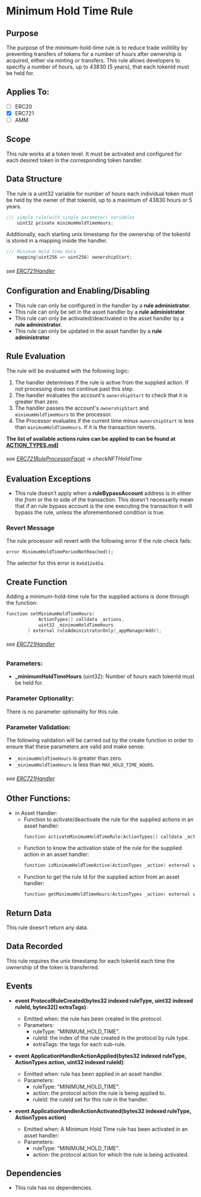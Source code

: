 # Minimum Hold Time Rule

## Purpose

The purpose of the minimum-hold-time rule is to reduce trade volitility by preventing transfers of tokens for a number of hours after ownership is acquired, either via minting or transfers. This rule allows developers to specifiy a number of hours, up to 43830 (5 years), that each tokenId must be held for.  

## Applies To:

- [ ] ERC20
- [x] ERC721
- [ ] AMM

## Scope 

This rule works at a token level. It must be activated and configured for each desired token in the corresponding token handler.

## Data Structure

The rule is a uint32 variable for number of hours each individual token must be held by the owner of that tokenId, up to a maximum of 43830 hours or 5 years. 

```c
/// simple rule(with single parameter) variables
    uint32 private minimumHoldTimeHours;
```

Additionally, each starting unix timestamp for the ownership of the tokenId is stored in a mapping inside the handler. 

```c
/// Minimum Hold time data
    mapping(uint256 => uint256) ownershipStart;
```
###### *see [ERC721Handler](../../../src/client/token/ERC721/ProtocolERC721Handler.sol)*


## Configuration and Enabling/Disabling
- This rule can only be configured in the handler by a **rule administrator**.
- This rule can only be set in the asset handler by a **rule administrator**.
- This rule can only be activated/deactivated in the asset handler by a **rule administrator**.
- This rule can only be updated in the asset handler by a **rule administrator**.


## Rule Evaluation

The rule will be evaluated with the following logic:

1. The handler determines if the rule is active from the supplied action. If not processing does not continue past this step.
2. The handler evaluates the account's `ownershipStart` to check that it is greater than zero.
3. The handler passes the account's `ownershipStart` and `minimumHoldTimeHours` to the processor. 
4. The Processor evaluates if the current time minus `ownershipStart` is less than `minimumHoldTimeHours`. If it is the transaction reverts.

**The list of available actions rules can be applied to can be found at [ACTION_TYPES.md](./ACTION-TYPES.md)]**

###### *see [ERC721RuleProcessorFacet](../../../src/protocol/economic/ruleProcessor/ERC721RuleProcessorFacet.sol) -> checkNFTHoldTime*

## Evaluation Exceptions 
- This rule doesn't apply when a **ruleBypassAccount** address is in either the *from* or the *to* side of the transaction. This doesn't necessarily mean that if an rule bypass account is the one executing the transaction it will bypass the rule, unless the aforementioned condition is true.


### Revert Message

The rule processor will revert with the following error if the rule check fails: 

```
error MinimumHoldTimePeriodNotReached();
```

The selector for this error is `0x6d12e45a`.

## Create Function

Adding a minimum-hold-time rule for the supplied actions is done through the function:

```c
function setMinimumHoldTimeHours(
            ActionTypes[] calldata _actions,
            uint32 _minimumHoldTimeHours
        ) external ruleAdministratorOnly(_appManagerAddr);
```
###### *see [ERC721Handler](../../../src/client/token/ERC721/ProtocolERC721Handler.sol)*


### Parameters:

- **_minimumHoldTimeHours** (uint32): Number of hours each tokenId must be held for.


### Parameter Optionality:

There is no parameter optionality for this rule.  

### Parameter Validation:

The following validation will be carried out by the create function in order to ensure that these parameters are valid and make sense:

- `_minimumHoldTimeHours` is greater than zero.
- `_minimumHoldTimeHours` is less than `MAX_HOLD_TIME_HOURS`.


###### *see [ERC721Handler](../../../src/client/token/ERC721/ProtocolERC721Handler.sol)*

## Other Functions:

- in Asset Handler:
    - Function to activate/deactivate the rule for the supplied actions in an asset handler:
        ```c
        function activateMinimumHoldTimeRule(ActionTypes[] calldata _actions, bool _on) external ruleAdministratorOnly(appManagerAddress);
        ```
    - Function to know the activation state of the rule for the supplied action in an asset handler:
        ```c
        function isMinimumHoldTimeActive(ActionTypes _action) external view returns (bool);
        ```
    - Function to get the rule Id for the supplied action from an asset handler:
        ```c
        function getMinimumHoldTimeHours(ActionTypes _action) external view returns (uint256);
        ```
## Return Data

This rule doesn't return any data.

## Data Recorded

This rule requires the unix timestamp for each tokenId each time the ownership of the token is transferred.

## Events

- **event ProtocolRuleCreated(bytes32 indexed ruleType, uint32 indexed ruleId, bytes32[] extraTags)**: 
    - Emitted when: the rule has been created in the protocol.
    - Parameters:
        - ruleType: "MINIMUM_HOLD_TIME".
        - ruleId: the index of the rule created in the protocol by rule type.
        - extraTags: the tags for each sub-rule.

- **event ApplicationHandlerActionApplied(bytes32 indexed ruleType, ActionTypes action, uint32 indexed ruleId)**:
    - Emitted when: rule has been applied in an asset handler.
    - Parameters: 
        - ruleType: "MINIMUM_HOLD_TIME".
        - action: the protocol action the rule is being applied to.
        - ruleId: the ruleId set for this rule in the handler.

- **event ApplicationHandlerActionActivated(bytes32 indexed ruleType, ActionTypes action)** 
    - Emitted when: A Minimum Hold TIme rule has been activated in an asset handler:
    - Parameters:
        - ruleType: "MINIMUM_HOLD_TIME".
        - action: the protocol action for which the rule is being activated.

## Dependencies

- This rule has no dependencies.

